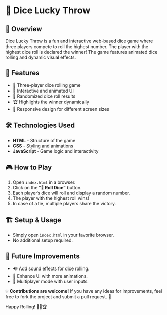 # 🎲 Dice Lucky Throw

## 📌 Overview
Dice Lucky Throw is a fun and interactive web-based dice game where three players compete to roll the highest number. The player with the highest dice roll is declared the winner! The game features animated dice rolling and dynamic visual effects.

## 🚀 Features
- 🎲 Three-player dice rolling game  
- 🎨 Interactive and animated UI  
- 🔄 Randomized dice roll results  
- 🏆 Highlights the winner dynamically  
- 📱 Responsive design for different screen sizes  

## 🛠️ Technologies Used
- **HTML** - Structure of the game  
- **CSS** - Styling and animations  
- **JavaScript** - Game logic and interactivity  

## 🎮 How to Play
1. Open `index.html` in a browser.  
2. Click on the **"🎯 Roll Dice"** button.  
3. Each player’s dice will roll and display a random number.  
4. The player with the highest roll wins!  
5. In case of a tie, multiple players share the victory.  

## 🏗️ Setup & Usage
- Simply open `index.html` in your favorite browser.
- No additional setup required.

## 📝 Future Improvements
- 🔊 Add sound effects for dice rolling.  
- 🎨 Enhance UI with more animations.  
- 🔄 Multiplayer mode with user inputs.  

💡 **Contributions are welcome!** If you have any ideas for improvements, feel free to fork the project and submit a pull request. 🚀  

Happy Rolling! 🎲🎯🏆
